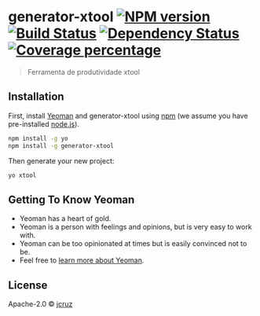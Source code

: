 # generator-xtool [![NPM version][npm-image]][npm-url] [![Build Status][travis-image]][travis-url] [![Dependency Status][daviddm-image]][daviddm-url] [![Coverage percentage][coveralls-image]][coveralls-url]
> Ferramenta de produtividade xtool

## Installation

First, install [Yeoman](http://yeoman.io) and generator-xtool using [npm](https://www.npmjs.com/) (we assume you have pre-installed [node.js](https://nodejs.org/)).

```bash
npm install -g yo
npm install -g generator-xtool
```

Then generate your new project:

```bash
yo xtool
```

## Getting To Know Yeoman

 * Yeoman has a heart of gold.
 * Yeoman is a person with feelings and opinions, but is very easy to work with.
 * Yeoman can be too opinionated at times but is easily convinced not to be.
 * Feel free to [learn more about Yeoman](http://yeoman.io/).

## License

Apache-2.0 © [jcruz]()


[npm-image]: https://badge.fury.io/js/generator-xtool.svg
[npm-url]: https://npmjs.org/package/generator-xtool
[travis-image]: https://travis-ci.com/jribacruz/generator-xtool.svg?branch=master
[travis-url]: https://travis-ci.com/jribacruz/generator-xtool
[daviddm-image]: https://david-dm.org/jribacruz/generator-xtool.svg?theme=shields.io
[daviddm-url]: https://david-dm.org/jribacruz/generator-xtool
[coveralls-image]: https://coveralls.io/repos/jribacruz/generator-xtool/badge.svg
[coveralls-url]: https://coveralls.io/r/jribacruz/generator-xtool
